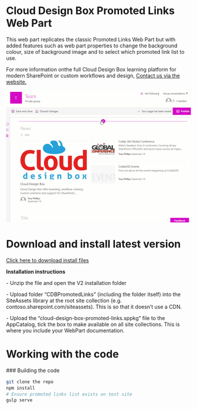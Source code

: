 <h1>Cloud Design Box Promoted Links Web Part</h1>
<p>This web part replicates the classic Promoted Links Web Part but with added features such as web part properties to change the background colour, size of background image and to select which promoted link list to use. </p>
<p>For more information onthe full Cloud Design Box learning platform for modern SharePoint or custom workflows and design, <a href="https://www.clouddesignbox.co.uk">Contact us via the website.</a> </p>
<img src="https://github.com/CloudDesignBox/cdb-promoted-links/blob/master/preview.gif" alt="preview" />

<h1>Download and install latest version</h1>

<p><a href="https://github.com/CloudDesignBox/cdb-promoted-links/blob/master/InstallationV1.zip">Click here to download install files</a></p>

<b>Installation instructions</b>
<p>- Unzip the file and open the V2 installation folder</p>
<p>-	Upload folder “CDBPromotedLinks” (including the folder itself) into the SiteAssets library at the root site collection (e.g. contoso.sharepoint.com/siteassets). This is so that it doesn’t use a CDN.</p>
<p>-	Upload the “cloud-design-box-promoted-links.sppkg” file to the AppCatalog, tick the box to make available on all site collections.
This is where you include your WebPart documentation.</p>

<h1>Working with the code</h1>
### Building the code

```bash
git clone the repo
npm install
# Ensure promoted links list exists on test site
gulp serve
```
